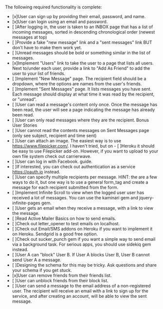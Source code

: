 
The following required functionality is complete:

- [x]User can sign up by providing their email, password, and name.
- [x]User can login using an email and password.
- [ ]After logging in, the user is taken to an INBOX page that has a list of incoming messages, sorted in descending chronological order (newest messages at top)
- [ ]Provide a fake "new message" link and a "sent messages" link BUT don't have to make them work yet.
- [ ]Unread messages should be bold or something similar in the list of messages.
- [x]Implement "Users" link to take the user to a page that lists all users. Next to/under each user, provide a link to "Add As Friend" to add the user to your list of friends.
- [ ]Implement "New Message" page. The recipient field should be a dropdown, where the options are names from the user's friends.
- [ ]Implement "Sent Messages" page. It lists messages you have sent. Each message should display at what time it was read by the recipient, or "unread".
- [ ]User can read a message's content only once. Once the message has been read, the user will see a page indicating the message has already been read.
- [ ]User can only read messages where they are the recipient.
Bonus User Stories
- [ ]User cannot read the contents messages on Sent Messages page (only see subject, recipient and time sent)
- [ ]User can attach an image. The easiest way is to use https://www.filepicker.com/. I haven't tried, but on - [ ]Heroku it should be easy to use Filepicker add-on. However, if you want to upload to your own file system check out carrierwave.
- [ ]User can log in with Facebook. guide.
- [ ]If interested, you can check out authentication as a service https://oauth.io instead.
- [ ]User can specify multiple recipients per message. HINT: the are a few ways to do it, but one way is to use a general form_tag and create a message for each recipient submitted from the form.
- [ ]Implement Infinite Scroll to view when the logged user user has received a lot of messages. You can use the kaminari gem and jquery-infinite-pages gem.
- [ ]User gets an email when they receive a message, with a link to view the message.
- [ ]Read Active Mailer Basics on how to send emails.
- [ ]Check out letter_opener to test emails on localhost.
- [ ]Check out Email/SMS addons on Heroku if you want to implement it on Heroku. Sendgrid is a good free option.
- [ ]Check out sucker_punch gem if you want a simple way to send email via a background task. For serious apps, you should use sidekiq gem instead.
- [ ]User A can "block" User B. If User A blocks User B, User B cannot send User A a message.
- [ ]Designing the schema for this may be tricky. Ask questions and share your schema if you get stuck.
- [x]User can remove friends from their friends list.
- [ ]User can unblock friends from their block list.
- [ ]User can send a message to the email address of a non-registered user. The recipient will receive an email with a link to sign up for the service, and after creating an account, will be able to view the sent message.